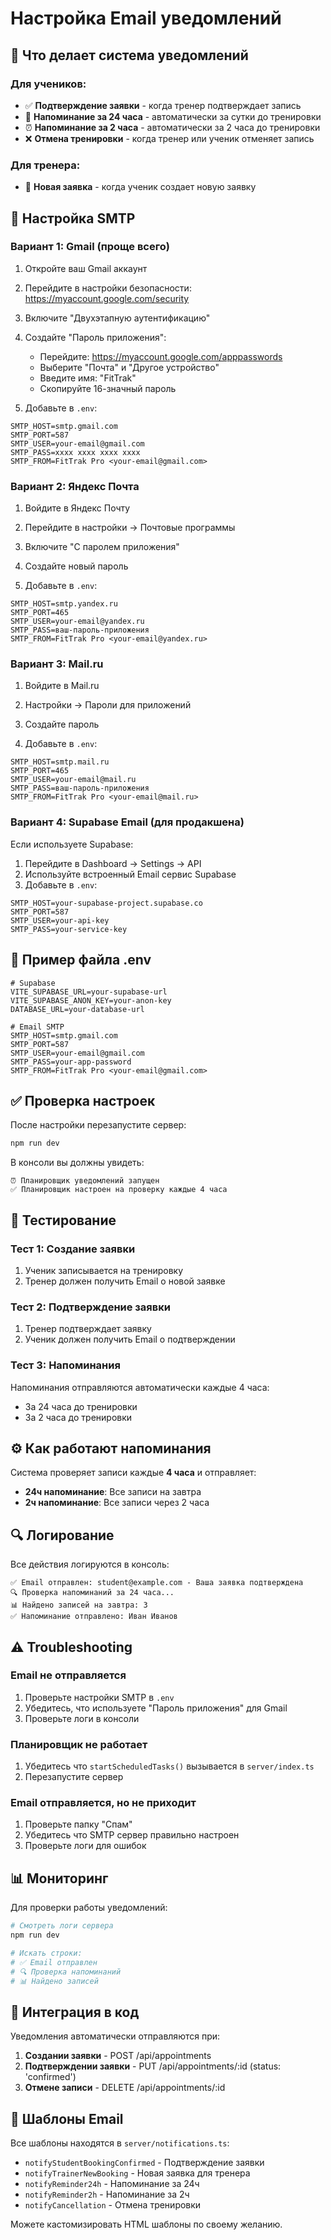 # Настройка Email уведомлений

## 📧 Что делает система уведомлений

### Для учеников:
- ✅ **Подтверждение заявки** - когда тренер подтверждает запись
- 📅 **Напоминание за 24 часа** - автоматически за сутки до тренировки
- ⏰ **Напоминание за 2 часа** - автоматически за 2 часа до тренировки
- ❌ **Отмена тренировки** - когда тренер или ученик отменяет запись

### Для тренера:
- 🔔 **Новая заявка** - когда ученик создает новую заявку

## 🔧 Настройка SMTP

### Вариант 1: Gmail (проще всего)

1. Откройте ваш Gmail аккаунт
2. Перейдите в настройки безопасности: https://myaccount.google.com/security
3. Включите "Двухэтапную аутентификацию"
4. Создайте "Пароль приложения":
   - Перейдите: https://myaccount.google.com/apppasswords
   - Выберите "Почта" и "Другое устройство"
   - Введите имя: "FitTrak"
   - Скопируйте 16-значный пароль

5. Добавьте в `.env`:
```env
SMTP_HOST=smtp.gmail.com
SMTP_PORT=587
SMTP_USER=your-email@gmail.com
SMTP_PASS=xxxx xxxx xxxx xxxx
SMTP_FROM=FitTrak Pro <your-email@gmail.com>
```

### Вариант 2: Яндекс Почта

1. Войдите в Яндекс Почту
2. Перейдите в настройки → Почтовые программы
3. Включите "С паролем приложения"
4. Создайте новый пароль

5. Добавьте в `.env`:
```env
SMTP_HOST=smtp.yandex.ru
SMTP_PORT=465
SMTP_USER=your-email@yandex.ru
SMTP_PASS=ваш-пароль-приложения
SMTP_FROM=FitTrak Pro <your-email@yandex.ru>
```

### Вариант 3: Mail.ru

1. Войдите в Mail.ru
2. Настройки → Пароли для приложений
3. Создайте пароль

5. Добавьте в `.env`:
```env
SMTP_HOST=smtp.mail.ru
SMTP_PORT=465
SMTP_USER=your-email@mail.ru
SMTP_PASS=ваш-пароль-приложения
SMTP_FROM=FitTrak Pro <your-email@mail.ru>
```

### Вариант 4: Supabase Email (для продакшена)

Если используете Supabase:
1. Перейдите в Dashboard → Settings → API
2. Используйте встроенный Email сервис Supabase
3. Добавьте в `.env`:
```env
SMTP_HOST=your-supabase-project.supabase.co
SMTP_PORT=587
SMTP_USER=your-api-key
SMTP_PASS=your-service-key
```

## 📝 Пример файла .env

```env
# Supabase
VITE_SUPABASE_URL=your-supabase-url
VITE_SUPABASE_ANON_KEY=your-anon-key
DATABASE_URL=your-database-url

# Email SMTP
SMTP_HOST=smtp.gmail.com
SMTP_PORT=587
SMTP_USER=your-email@gmail.com
SMTP_PASS=your-app-password
SMTP_FROM=FitTrak Pro <your-email@gmail.com>
```

## ✅ Проверка настроек

После настройки перезапустите сервер:

```bash
npm run dev
```

В консоли вы должны увидеть:
```
⏰ Планировщик уведомлений запущен
✅ Планировщик настроен на проверку каждые 4 часа
```

## 🧪 Тестирование

### Тест 1: Создание заявки
1. Ученик записывается на тренировку
2. Тренер должен получить Email о новой заявке

### Тест 2: Подтверждение заявки
1. Тренер подтверждает заявку
2. Ученик должен получить Email о подтверждении

### Тест 3: Напоминания
Напоминания отправляются автоматически каждые 4 часа:
- За 24 часа до тренировки
- За 2 часа до тренировки

## ⚙️ Как работают напоминания

Система проверяет записи каждые **4 часа** и отправляет:
- **24ч напоминание**: Все записи на завтра
- **2ч напоминание**: Все записи через 2 часа

## 🔍 Логирование

Все действия логируются в консоль:
```
✅ Email отправлен: student@example.com - Ваша заявка подтверждена
🔍 Проверка напоминаний за 24 часа...
📊 Найдено записей на завтра: 3
✅ Напоминание отправлено: Иван Иванов
```

## ⚠️ Troubleshooting

### Email не отправляется

1. Проверьте настройки SMTP в `.env`
2. Убедитесь, что используете "Пароль приложения" для Gmail
3. Проверьте логи в консоли

### Планировщик не работает

1. Убедитесь что `startScheduledTasks()` вызывается в `server/index.ts`
2. Перезапустите сервер

### Email отправляется, но не приходит

1. Проверьте папку "Спам"
2. Убедитесь что SMTP сервер правильно настроен
3. Проверьте логи для ошибок

## 📊 Мониторинг

Для проверки работы уведомлений:
```bash
# Смотреть логи сервера
npm run dev

# Искать строки:
# ✅ Email отправлен
# 🔍 Проверка напоминаний
# 📊 Найдено записей
```

## 🎯 Интеграция в код

Уведомления автоматически отправляются при:
1. **Создании заявки** - POST /api/appointments
2. **Подтверждении заявки** - PUT /api/appointments/:id (status: 'confirmed')
3. **Отмене записи** - DELETE /api/appointments/:id

## 📧 Шаблоны Email

Все шаблоны находятся в `server/notifications.ts`:
- `notifyStudentBookingConfirmed` - Подтверждение заявки
- `notifyTrainerNewBooking` - Новая заявка для тренера  
- `notifyReminder24h` - Напоминание за 24ч
- `notifyReminder2h` - Напоминание за 2ч
- `notifyCancellation` - Отмена тренировки

Можете кастомизировать HTML шаблоны по своему желанию.

